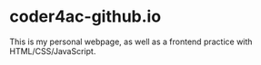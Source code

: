 # coder4ac-github.io
This is my personal webpage, as well as a frontend practice with HTML/CSS/JavaScript.
